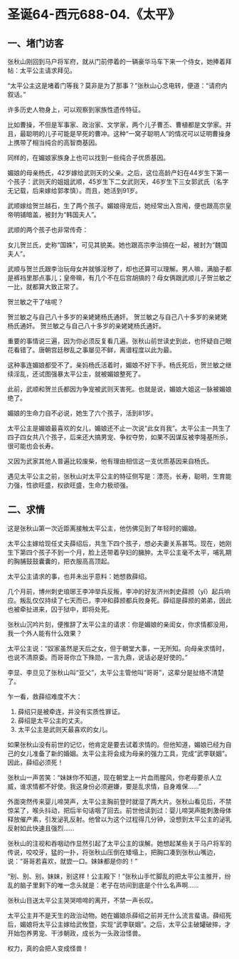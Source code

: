 # 圣诞64-西元688-04.《太平》

## 一、堵门访客

张秋山刚回到马户将军府，就从门前停着的一辆豪华马车下来一个侍女，她捧着拜帖：太平公主请求拜见。

“太平公主这是堵着门等我？莫非是为了那事？”张秋山心念电转，便道：“请府内叙话。”

许多历史人物身上，可以观察到家族性遗传特征。

比如曹操，不但是军事家、政治家、文学家，两个儿子曹丕、曹植都是文学家。并且，最聪明的儿子可能是早死的曹冲。这种“一窝子聪明人”的情况可以证明曹操身上携带了相当纯合的高智商基因。

同样的，在媚娘家族身上也可以找到一些纯合子优质基因。

媚娘的母亲杨氏，42岁嫁给武则天的父亲。之后，这位高龄产妇在44岁生下第一个孩子：武则天的姐姐武顺，45岁生下二女武则天，46岁生下三女郭武氏（名字无记载，后来嫁给郭孝慎）。而且，她活到91岁。

武顺嫁给贺兰越石，生了两个孩子。媚娘得宠后，她经常出入宫闱，便也跟高宗皇帝明铺暗盖，被封为“韩国夫人”。

武顺的两个孩子也非常传奇：

女儿贺兰氏，史称“国姝”，可见其貌美。她也跟高宗李治搞在一起，被封为“魏国夫人”。

武顺与贺兰氏跟李治玩母女丼就够淫秽了，却也还算可以理解。男人嘛，满脑子都是裤裆里那点事儿；皇帝嘛，有几个不在后宫胡搞的？母女俩跟武顺儿子贺兰敏之一比，就都算大致正常了。

贺兰敏之干了啥呢？

贺兰敏之与自己八十多岁的亲姥姥杨氏通奸。
贺兰敏之与自己八十多岁的亲姥姥杨氏通奸。
贺兰敏之与自己八十多岁的亲姥姥杨氏通奸。

重要的事情说三遍，因为你必须反复看几遍。张秋山前世读史到此，也怀疑自己眼花看错了。唐朝宫廷秽乱之事屡见不鲜，离谱程度以此为最。

这种事连媚娘都受不了。亲妈杨氏活着时，媚娘不好下手。杨氏死后，贺兰敏之继续淫乱，还试图强暴太平公主，就被媚娘整死了。

此前，武顺和贺兰氏都因为争宠被武则天害死。也就是说，媚娘大姐这一脉被媚娘绝了。

媚娘的生命力自不必说，她生了六个孩子，活到81岁。

太平公主是媚娘最喜欢的女儿，媚娘还不止一次说“此女肖我”。太平公主一共生了四子四女共八个孩子，后来还大搞男宠、争权夺势，如果不因谋反被李隆基所杀，很可能也会长寿。

又因为武家其他人普遍比较废柴，他有理由相信这一支优质基因来自杨氏。

遇见太平公主之前，张秋山对太平公主的特征侧写是：漂亮，长寿，聪明，生育能力强，性欲旺盛，权欲旺盛，生命力极顽强。

## 二、求情

这是张秋山第一次近距离接触太平公主，他仿佛见到了年轻时的媚娘。

太平公主嫁给现任丈夫薛绍后，共生下四个孩子，想必夫妻关系甚笃。现在，她刚生下第四个孩子不到一个月，脸上还带着孕妇的臃肿。太平公主毫不太平，哺乳期的胸脯鼓鼓囊囊的，把衣服高高顶起。

太平公主请求的事，也并未出乎意料：她想救薛绍。

几个月前，博州刺史琅琊王李冲举兵反叛，李冲的好友济州刺史薛𫖮（yǐ）起兵响应。叛乱仅仅持续了七天而已，李冲和薛𫖮都兵败身死。薛绍是薛𫖮的弟弟，因此也被牵扯进来，囚于狱中，即将处死。

张秋山沉吟片刻，便推辞了太平公主的请求：你是媚娘的亲闺女，你求情都没用，我一个外人能有什么效果？

太平公主说：“奴家虽然是天后之女，但于朝堂大事，一无所知。向母亲求情时，也说不清原委。而哥哥你立下殊勋，一言九鼎，说话必是好使的。”

李显、李旦见了张秋山叫“亚父”，太平公主管他叫“哥哥”，这辈分是扯络不清楚了。

乍一看，救薛绍难度不大：

1. 薛绍只是被牵连，并没有实质性罪证。
2. 薛绍是太平公主的丈夫。
3. 太平公主是武则天最喜欢的女儿。

如果张秋山没有前世的记忆，他肯定是要去试着求情的。但他知道，媚娘已经为自己的女儿准备了新的婚姻。太平公主将会成为母亲的强力工具，完成“武李联姻”。因此，薛绍必须死！

张秋山一声苦笑：“妹妹你不知道，现在朝堂上一片血雨腥风，你老母要杀人立威，谁求情都不好使。我这身份必须避嫌，要是乱求情，自身难保……”

外面突然传来婴儿啼哭声，太平公主胸前登时就湿了两大片。张秋山看见后，不禁惊呆了，喉头抖动，把后半句话咽了回去。前世他读到过：婴儿啼哭声能刺激母体释放催产素，引发泌乳反射。他曾以为这个过程得几分钟，没想到太平公主的泌乳反射如此快速且强烈……

张秋山的注视和吞咽动作显然引起了太平公主的误解。她想起某些关于马户将军的传说，咬咬牙，猛的一扑，将张秋山压倒在矮塌上，把胸口凑到张秋山嘴边，说：“哥哥若喜欢，就尝一口。妹妹都是你的！”

“别、别、别，妹妹，别这样！公主殿下！”张秋山手忙脚乱的把太平公主推开，纷乱的脑子里剩下的唯一念头就是：老子在坊间到底是个什么名声啊……

张秋山目送太平公主哭哭啼啼的离开，不禁一声长叹。

太平公主并不是天生的政治动物。她在媚娘杀薛绍之前并无什么流言蜚语。薛绍死后，媚娘将太平公主嫁给武攸暨，实现“武李联姻”。之后，太平公主破罐破摔，才开始包养男宠、干涉朝政，成长为一头政治怪兽。

权力，真的会把人变成怪兽！





